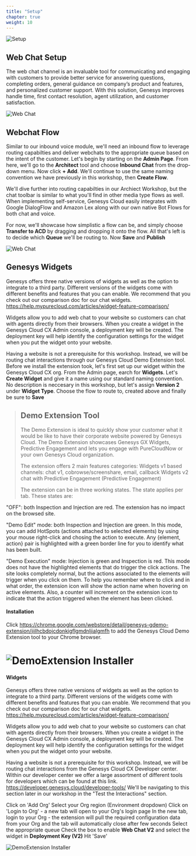 ```yaml
---
title: "Setup"
chapter: true
weight: 10
---
```

![Setup](/images/Webchat1-768x300.jpg)
## Web Chat Setup

The web chat channel is an invaluable tool for communicating and engaging with customers to provide better service for answering questions, completing orders, general guidance on company’s product and features, and personalized customer support. With this solution, Genesys improves handle time, first contact resolution, agent utilization, and customer satisfaction.

![Web Chat](/images/webchat.png)

## Webchat Flow

Similar to our inbound voice module, we'll need an inbound flow to leverage routing capabilties and deliver webchats to the appropriate queue based on the intent of the customer. Let's begin by starting on the **Admin Page**. From here, we'll go to the **Architect** tool and choose **Inbound Chat** from the drop-down menu. Now click **+ Add**. We'll continue to use the same naming convention we have previously in this workshop, then **Create Flow**. 

We'll dive further into routing capabilties in our Archiect Workshop, but the chat toolbar is similar to what you'll find in other media type flows as well. When implementing self-service, Genesys Cloud easily integrates with Google DialogFlow and Amazon Lex along with our own native Bot Flows for both chat and voice. 

For now, we'll showcase how simplistic a flow can be, and simply choose **Transfer to ACD** by dragging and dropping it onto the flow. All that's left is to decide which **Queue** we'll be routing to. Now **Save** and **Publish**

![Web Chat](/images/ChatFlow1.jpg)

## Genesys Widgets

Genesys offers three native versions of widgets as well as the option to integrate to a third party. Different versions of the widgets come with different benefits and features that you can enable. We recommend that you check out our comparison doc for our chat widgets. https://help.mypurecloud.com/articles/widget-feature-comparison/

Widgets allow you to add web chat to your website so customers can chat with agents directly from their browsers. When you create a widget in the Genesys Cloud CX Admin console, a deployment key will be created. The deployment key will help identify the configuration settings for the widget when you put the widget onto your website.

Having a website is not a prerequisite for this workshop. Instead, we will be routing chat interactions through our Genesys Cloud Demo Extension tool. Before we install the extension took, let's first set up our widget within the Genesys Cloud CX org. From the Admin page, earch for **Widgets**. Let's **Create Widget** and give it a name using our standard naming convention. No description is neccesary in this workshop, but let's assign **Version 2** under **Widget Type**. Choose the flow to route to, created above and finally be sure to **Save**

>## Demo Extension Tool
>
>The Demo Extension is ideal to quickly show your customer what it would be like to have their corporate website powered by Genesys Cloud. The Demo Extension showcases Genesys GX Widgets, Predictive Engagement and lets you engage with PureCloudNow or your own Genesys Cloud organization.
>
>The extension offers 2 main features categories:
    Widgets v1 based channels: chat v1, cobrowse/screenshare, email, callback
    Widgets v2 chat with Predictive Engagement (Predictive Engagement)
>
>The extension can be in three working states. The state applies per tab. These states are:

"OFF": both Inspection and Injection are red. The extension has no impact on the browsed site.

"Demo Edit" mode: both Inspection and Injection are green. In this mode, you can add HotSpots (actions attached to selected elements) by using your mouse right-click and chosing the action to execute. Any {element, action} pair is highlighted with a green border line for you to identify what has been built.

"Demo Execution" mode: Injection is green and Inspection is red. This mode does not have the highlighted elements that do trigger the click actions. The site looks completely normal, but the actions associated to the elements will trigger when you click on them. To help you remember where to click and in what order, the extension icon will show the action name when hovering on active elements. Also, a counter will increment on the extension icon to indicate that the action triggered when the element has been clicked.

#### Installation

Click https://chrome.google.com/webstore/detail/genesys-gdemo-extension/jiilhcbdojcdonkigflgmdnljialgmfh to add the Genesys Cloud Demo Extension tool to your Chrome browser. 

![DemoExtension Installer](/images/DemoExtension.jpg)
=======
#### Widgets

Genesys offers three native versions of widgets as well as the option to integrate to a third party. Different versions of the widgets come with different benefits and features that you can enable. We recommend that you check out our comparison doc for our chat widgets. https://help.mypurecloud.com/articles/widget-feature-comparison/ 

Widgets allow you to add web chat to your website so customers can chat with agents directly from their browsers. When you create a widget in the Genesys Cloud CX Admin console, a deployment key will be created. The deployment key will help identify the configuration settings for the widget when you put the widget onto your website. 

Having a website is not a prerequisite for this workshop. Instead, we will be routing chat interactions from the Genesys Cloud CX Developer center. Within our developer center we offer a large assortment of different tools for developers which can be found at this link. https://developer.genesys.cloud/developer-tools/ We'll be navigating to this section later in our workshop in the "Test the Interactions" section.

Click on 'Add Org'
Select your Org region (Environment dropdown)
Click on 'Login to Org' - a new tab will open to your Org's login page
In the new tab, login to your Org - the extension will pull the required configuration data from your Org and the tab will automatically close after few seconds
Select the appropriate queue
Check the box to enable **Web Chat V2** and select the widget in **Deployment Key (V2)**
Hit 'Save'

![DemoExtension Installer](/images/ExtensionOptions.jpg)